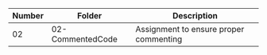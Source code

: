
| Number | Folder |          Description           |
|--------|--------|--------------------------------|
| 02 | 02-CommentedCode |  Assignment to ensure proper commenting |
